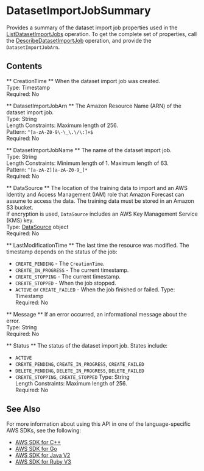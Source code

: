 # DatasetImportJobSummary<a name="API_DatasetImportJobSummary"></a>

Provides a summary of the dataset import job properties used in the [ListDatasetImportJobs](https://docs.aws.amazon.com/forecast/latest/dg/API_ListDatasetImportJobs.html) operation\. To get the complete set of properties, call the [DescribeDatasetImportJob](https://docs.aws.amazon.com/forecast/latest/dg/API_DescribeDatasetImportJob.html) operation, and provide the `DatasetImportJobArn`\.

## Contents<a name="API_DatasetImportJobSummary_Contents"></a>

 ** CreationTime **   <a name="forecast-Type-DatasetImportJobSummary-CreationTime"></a>
When the dataset import job was created\.  
Type: Timestamp  
Required: No

 ** DatasetImportJobArn **   <a name="forecast-Type-DatasetImportJobSummary-DatasetImportJobArn"></a>
The Amazon Resource Name \(ARN\) of the dataset import job\.  
Type: String  
Length Constraints: Maximum length of 256\.  
Pattern: `^[a-zA-Z0-9\-\_\.\/\:]+$`   
Required: No

 ** DatasetImportJobName **   <a name="forecast-Type-DatasetImportJobSummary-DatasetImportJobName"></a>
The name of the dataset import job\.  
Type: String  
Length Constraints: Minimum length of 1\. Maximum length of 63\.  
Pattern: `^[a-zA-Z][a-zA-Z0-9_]*`   
Required: No

 ** DataSource **   <a name="forecast-Type-DatasetImportJobSummary-DataSource"></a>
The location of the training data to import and an AWS Identity and Access Management \(IAM\) role that Amazon Forecast can assume to access the data\. The training data must be stored in an Amazon S3 bucket\.  
If encryption is used, `DataSource` includes an AWS Key Management Service \(KMS\) key\.  
Type: [DataSource](API_DataSource.md) object  
Required: No

 ** LastModificationTime **   <a name="forecast-Type-DatasetImportJobSummary-LastModificationTime"></a>
The last time the resource was modified\. The timestamp depends on the status of the job:  
+  `CREATE_PENDING` \- The `CreationTime`\.
+  `CREATE_IN_PROGRESS` \- The current timestamp\.
+  `CREATE_STOPPING` \- The current timestamp\.
+  `CREATE_STOPPED` \- When the job stopped\.
+  `ACTIVE` or `CREATE_FAILED` \- When the job finished or failed\.
Type: Timestamp  
Required: No

 ** Message **   <a name="forecast-Type-DatasetImportJobSummary-Message"></a>
If an error occurred, an informational message about the error\.  
Type: String  
Required: No

 ** Status **   <a name="forecast-Type-DatasetImportJobSummary-Status"></a>
The status of the dataset import job\. States include:  
+  `ACTIVE` 
+  `CREATE_PENDING`, `CREATE_IN_PROGRESS`, `CREATE_FAILED` 
+  `DELETE_PENDING`, `DELETE_IN_PROGRESS`, `DELETE_FAILED` 
+  `CREATE_STOPPING`, `CREATE_STOPPED` 
Type: String  
Length Constraints: Maximum length of 256\.  
Required: No

## See Also<a name="API_DatasetImportJobSummary_SeeAlso"></a>

For more information about using this API in one of the language\-specific AWS SDKs, see the following:
+  [AWS SDK for C\+\+](https://docs.aws.amazon.com/goto/SdkForCpp/forecast-2018-06-26/DatasetImportJobSummary) 
+  [AWS SDK for Go](https://docs.aws.amazon.com/goto/SdkForGoV1/forecast-2018-06-26/DatasetImportJobSummary) 
+  [AWS SDK for Java V2](https://docs.aws.amazon.com/goto/SdkForJavaV2/forecast-2018-06-26/DatasetImportJobSummary) 
+  [AWS SDK for Ruby V3](https://docs.aws.amazon.com/goto/SdkForRubyV3/forecast-2018-06-26/DatasetImportJobSummary) 
